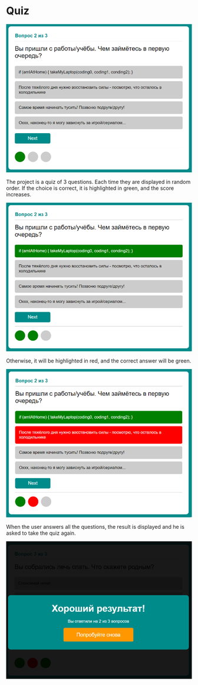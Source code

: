 # Quiz
![Example of the initial state](https://github.com/Vapvapa/Quiz/blob/master/img/img0.png?raw=true)

The project is a quiz of 3 questions. Each time they are displayed in random order. If the choice is correct, it is highlighted in green, and the score increases.

![An example of the right choice](https://github.com/Vapvapa/Quiz/blob/master/img/img1.png?raw=true)

Otherwise, it will be highlighted in red, and the correct answer will be green.

![An example of a wrong choice](https://github.com/Vapvapa/Quiz/blob/master/img/img2.png?raw=true)

When the user answers all the questions, the result is displayed and he is asked to take the quiz again.

![An example of the output of the result of the quiz](https://github.com/Vapvapa/Quiz/blob/master/img/img3.png?raw=true)
